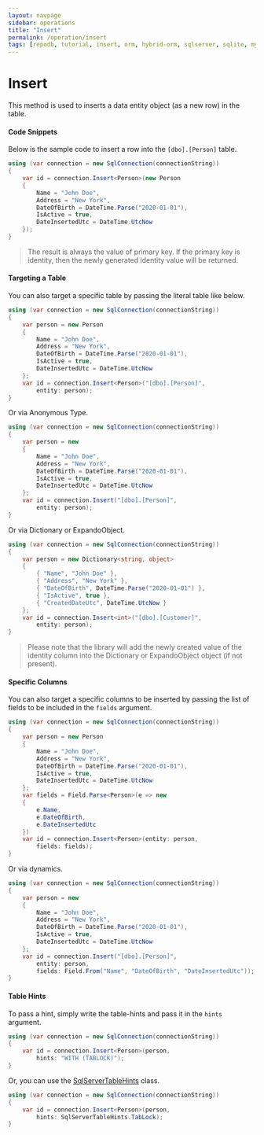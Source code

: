 ```yaml
---
layout: navpage
sidebar: operations
title: "Insert"
permalink: /operation/insert
tags: [repodb, tutorial, insert, orm, hybrid-orm, sqlserver, sqlite, mysql, postgresql]
---
```


# Insert

This method is used to inserts a data entity object (as a new row) in the table.

#### Code Snippets

Below is the sample code to insert a row into the `[dbo].[Person]` table.

```csharp
using (var connection = new SqlConnection(connectionString))
{
	var id = connection.Insert<Person>(new Person
	{
		Name = "John Doe",
		Address = "New York",
		DateOfBirth = DateTime.Parse("2020-01-01"),
		IsActive = true,
		DateInsertedUtc = DateTime.UtcNow
	});
}
```

> The result is always the value of primary key. If the primary key is identity, then the newly generated identity value will be returned.

#### Targeting a Table

You can also target a specific table by passing the literal table like below.

```csharp
using (var connection = new SqlConnection(connectionString))
{
	var person = new Person
	{
		Name = "John Doe",
		Address = "New York",
		DateOfBirth = DateTime.Parse("2020-01-01"),
		IsActive = true,
		DateInsertedUtc = DateTime.UtcNow
	};
	var id = connection.Insert<Person>("[dbo].[Person]",
		entity: person);
}
```

Or via Anonymous Type.

```csharp
using (var connection = new SqlConnection(connectionString))
{
	var person = new
	{
		Name = "John Doe",
		Address = "New York",
		DateOfBirth = DateTime.Parse("2020-01-01"),
		IsActive = true,
		DateInsertedUtc = DateTime.UtcNow
	};
	var id = connection.Insert("[dbo].[Person]",
		entity: person);
}
```

Or via Dictionary or ExpandoObject.

```csharp
using (var connection = new SqlConnection(connectionString))
{
    var person = new Dictionary<string, object>
    {
        { "Name", "John Doe" },
        { "Address", "New York" },
        { "DateOfBirth", DateTime.Parse("2020-01-01") },
        { "IsActive", true },
        { "CreatedDateUtc", DateTime.UtcNow }
    };
    var id = connection.Insert<int>("[dbo].[Customer]",
        entity: person);
}
```

> Please note that the library will add the newly created value of the identity column into the Dictionary or ExpandoObject object (if not present).

#### Specific Columns

You can also target a specific columns to be inserted by passing the list of fields to be included in the `fields` argument.

```csharp
using (var connection = new SqlConnection(connectionString))
{
	var person = new Person
	{
		Name = "John Doe",
		Address = "New York",
		DateOfBirth = DateTime.Parse("2020-01-01"),
		IsActive = true,
		DateInsertedUtc = DateTime.UtcNow
	};
    var fields = Field.Parse<Person>(e => new
    {
        e.Name,
        e.DateOfBirth,
        e.DateInsertedUtc
    })
	var id = connection.Insert<Person>(entity: person,
        fields: fields);
}
```

Or via dynamics.

```csharp
using (var connection = new SqlConnection(connectionString))
{
	var person = new
	{
		Name = "John Doe",
		Address = "New York",
		DateOfBirth = DateTime.Parse("2020-01-01"),
		IsActive = true,
		DateInsertedUtc = DateTime.UtcNow
	};
	var id = connection.Insert("[dbo].[Person]",
		entity: person,
        fields: Field.From("Name", "DateOfBirth", "DateInsertedUtc"));
}
```

#### Table Hints

To pass a hint, simply write the table-hints and pass it in the `hints` argument.

```csharp
using (var connection = new SqlConnection(connectionString))
{
	var id = connection.Insert<Person>(person,
		hints: "WITH (TABLOCK)");
}
```

Or, you can use the [SqlServerTableHints](/class/sqlservertablehints) class.

```csharp
using (var connection = new SqlConnection(connectionString))
{
	var id = connection.Insert<Person>(person,
		hints: SqlServerTableHints.TabLock);
}
```
